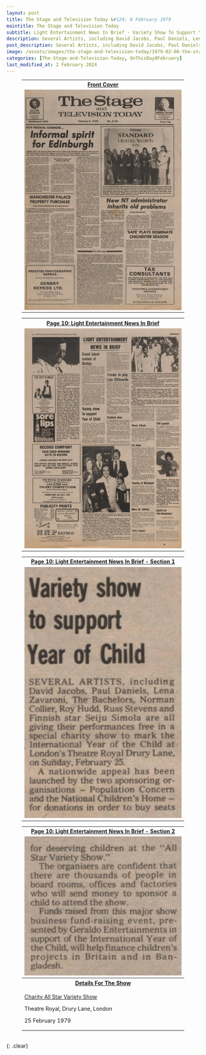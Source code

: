 ```yaml
---
layout: post
title: The Stage and Television Today &#124; 8 February 1979
maintitle: The Stage and Television Today
subtitle: Light Entertainment News In Brief - Variety Show To Support Year Of Child
description: Several Artists, including David Jacobs, Paul Daniels, Lena Zavaroni, The Bachelors and many more are all performing for free.
post_description: Several Artists, including David Jacobs, Paul Daniels, Lena Zavaroni, The Bachelors and many more are all performing for free.
image: /assets/images/the-stage-and-television-today/1979-02-08-the-stage-and-television-today-front-cover.jpg
categories: [The-Stage-and-Television-Today, OnThisDay8February]
last_modified_at: 2 February 2024
---
```


<figure class="fig1">
<table>
<tr id="infobox1"><th><a href="#infobox1">Front Cover</a></th></tr>
<tr><td><a href="/assets/images/the-stage-and-television-today/1979-02-08-the-stage-and-television-today-front-cover.jpg"><img src="/assets/images/the-stage-and-television-today/1979-02-08-the-stage-and-television-today-front-cover.jpg" class="full-width zoom-in"></a></td></tr>
</table>
</figure>

<figure class="fig2">
<table>
<tr id="infobox2"><th><a href="#infobox2">Page 10: Light Entertainment News In Brief</a></th></tr>
<tr><td><a href="/assets/images/the-stage-and-television-today/1979-02-08-the-stage-and-television-today-page-10.jpg"><img src="/assets/images/the-stage-and-television-today/1979-02-08-the-stage-and-television-today-page-10.jpg" class="full-width zoom-in"></a></td></tr>
</table>
</figure>

<figure class="fig1">
<table>
<tr id="infobox3"><th><a href="#infobox3">Page 10: Light Entertainment News In Brief - Section 1</a></th></tr>
<tr><td><a href="/assets/images/the-stage-and-television-today/1979-02-08-the-stage-and-television-today-page-10-cropped-01.png"><img src="/assets/images/the-stage-and-television-today/1979-02-08-the-stage-and-television-today-page-10-cropped-01.png" class="full-width zoom-in"></a></td></tr>
</table>
</figure>

<figure class="fig2">
<table>
<tr id="infobox4"><th><a href="#infobox4">Page 10: Light Entertainment News In Brief - Section 2</a></th></tr>
<tr><td><a href="/assets/images/the-stage-and-television-today/1979-02-08-the-stage-and-television-today-page-10-cropped-02.png"><img src="/assets/images/the-stage-and-television-today/1979-02-08-the-stage-and-television-today-page-10-cropped-02.png" class="full-width zoom-in"></a></td></tr>
<tr id="infobox5"><th><a href="#infobox5">Details For The Show</a></th></tr>
<tr><td>
<p><a href="/1979-02-25-charity-all-star-variety-show">Charity All Star Variety Show</a></p>
<p>Theatre Royal, Drury Lane, London</p>
<p>25 February 1979</p>
</td></tr>
</table>
</figure>

<br />{: .clear}

